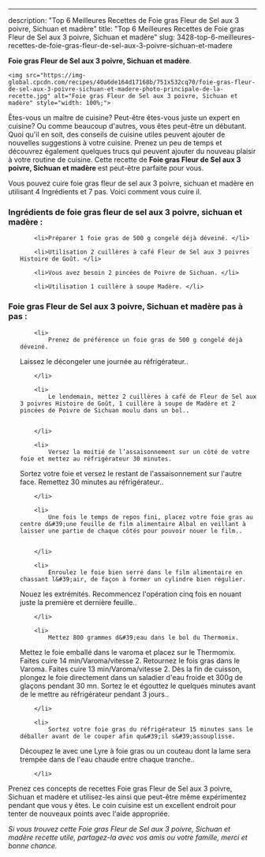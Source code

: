 ---
description: "Top 6 Meilleures Recettes de Foie gras Fleur de Sel aux 3 poivre, Sichuan et madère"
title: "Top 6 Meilleures Recettes de Foie gras Fleur de Sel aux 3 poivre, Sichuan et madère"
slug: 3428-top-6-meilleures-recettes-de-foie-gras-fleur-de-sel-aux-3-poivre-sichuan-et-madere

<p>
	<strong>Foie gras Fleur de Sel aux 3 poivre, Sichuan et madère</strong>. 
	
</p>
<p>
	
	<img src="https://img-global.cpcdn.com/recipes/40a6de164d17168b/751x532cq70/foie-gras-fleur-de-sel-aux-3-poivre-sichuan-et-madere-photo-principale-de-la-recette.jpg" alt="Foie gras Fleur de Sel aux 3 poivre, Sichuan et madère" style="width: 100%;">
	
	
</p>

Êtes-vous un maître de cuisine? Peut-être êtes-vous juste un expert en cuisine? Ou comme beaucoup d'autres, vous êtes peut-être un débutant. Quoi qu'il en soit, des conseils de cuisine utiles peuvent ajouter de nouvelles suggestions à votre cuisine. Prenez un peu de temps et découvrez également quelques trucs qui peuvent ajouter du nouveau plaisir à votre routine de cuisine. Cette recette de <strong> Foie gras Fleur de Sel aux 3 poivre, Sichuan et madère </strong> est peut-être parfaite pour vous.

<!--inarticleads1-->

Vous pouvez cuire foie gras fleur de sel aux 3 poivre, sichuan et madère en utilisant 4 Ingrédients et 7 pas. Voici comment vous cuire il.

<h3>Ingrédients de foie gras fleur de sel aux 3 poivre, sichuan et madère :</h3>

<ol>
	
		<li>Préparer 1 foie gras de 500 g congelé déjà déveiné. </li>
	
		<li>Utilisation 2 cuillères à café Fleur de Sel aux 3 poivres Histoire de Goût. </li>
	
		<li>Vous avez besoin 2 pincées de Poivre de Sichuan. </li>
	
		<li>Utilisation 1 cuillère à soupe Madère. </li>
	
</ol>



<!--inarticleads2-->

<h3>Foie gras Fleur de Sel aux 3 poivre, Sichuan et madère pas à pas :</h3>

<ol>
	
		<li>
			Prenez de préférence un foie gras de 500 g congelé déjà déveiné.
Laissez le décongeler une journée au réfrigérateur..
			
			
		</li>
	
		<li>
			Le lendemain, mettez 2 cuillères à café de Fleur de Sel aux 3 poivres Histoire de Goût, 1 cuillère à soupe de Madère et 2 pincées de Poivre de Sichuan moulu dans un bol..
			
			
		</li>
	
		<li>
			Versez la moitié de l’assaisonnement sur un côté de votre foie et mettez au réfrigérateur 30 minutes.
Sortez votre foie et versez le restant de l&#39;assaisonnement sur l&#39;autre face.
Remettez 30 minutes au réfrigérateur..
			
			
		</li>
	
		<li>
			Une fois le temps de repos fini, placez votre foie gras au centre d&#39;une feuille de film alimentaire Albal en veillant à laisser une partie de chaque côtés pour pouvoir nouer le film..
			
			
		</li>
	
		<li>
			Enroulez le foie bien serré dans le film alimentaire en chassant l&#39;air, de façon à former un cylindre bien régulier.
Nouez les extrémités.
Recommencez l&#39;opération cinq fois en nouant juste la première et dernière feuille..
			
			
		</li>
	
		<li>
			Mettez 800 grammes d&#39;eau dans le bol du Thermomix.
Mettez le foie emballé dans le varoma et placez sur le Thermomix.
Faites cuire 14 min/Varoma/vitesse 2.
Retournez le fois gras dans le Varoma.
Faites cuire 13 min/Varoma/vitesse 2.
Dès la fin de cuisson, plongez le foie directement dans un saladier d&#39;eau froide et 300g de glaçons pendant 30 mn.
Sortez le et égouttez le quelques minutes avant de le mettre au réfrigérateur pendant 3 jours..
			
			
		</li>
	
		<li>
			Sortez votre foie gras du réfrigérateur 15 minutes sans le déballer avant de le couper afin qu&#39;il s&#39;assouplisse.
Découpez le avec une Lyre à foie gras ou un couteau dont la lame sera trempée dans de l&#39;eau chaude entre chaque tranche..
			
			
		</li>
	
</ol>



<!--inarticleads1-->

<p>
Prenez ces concepts de recettes Foie gras Fleur de Sel aux 3 poivre, Sichuan et madère et utilisez-les ainsi que peut-être même expérimentez pendant que vous y êtes. Le coin cuisine est un excellent endroit pour tenter de nouveaux points avec l'aide appropriée.
</p>

<p>
<i>Si vous trouvez cette Foie gras Fleur de Sel aux 3 poivre, Sichuan et madère recette utile, partagez-la avec vos amis ou votre famille, merci et bonne chance.</i>
</p>
